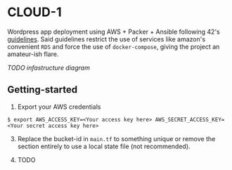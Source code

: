 # CLOUD-1

Wordpress app deployment using AWS + Packer + Ansible following 42's [guidelines]("https://cdn.intra.42.fr/pdf/pdf/73997/en.subject.pdf").
Said guidelines restrict the use of services like amazon's convenient `RDS` and force the use of `docker-compose`, giving the project an amateur-ish flare.

*TODO infastructure diagram*

## Getting-started

1) Export your AWS credentials

```shell
$ export AWS_ACCESS_KEY=<Your access key here> AWS_SECRET_ACCESS_KEY=<Your secret access key here>
```

3) Replace the bucket-id in `main.tf` to something unique or remove the section entirely to use a local state file (not recommended).

3) TODO